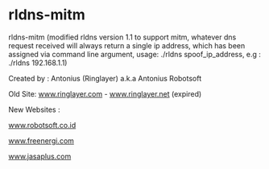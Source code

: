# rldns-mitm
rldns-mitm (modified rldns version 1.1 to support mitm, whatever dns request received will always return a single ip address, which  has been assigned via command line argument, usage: ./rldns spoof_ip_address, e.g : ./rldns 192.168.1.1)

Created by : Antonius (Ringlayer) a.k.a Antonius Robotsoft

Old Site: www.ringlayer.com - www.ringlayer.net (expired)

New Websites : 

www.robotsoft.co.id

www.freenergi.com

www.jasaplus.com



